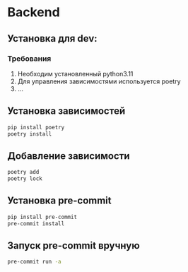 # Backend
## Установка для dev:
### Требования
1) Необходим установленный python3.11
2) Для управления зависимостями используется poetry
3) ...

## Установка зависимостей

```bash
pip install poetry
poetry install
```

## Добавление зависимости

```bash
poetry add
poetry lock
```

## Установка pre-commit

```bash
pip install pre-commit
pre-commit install
```

## Запуск pre-commit вручную

```bash
pre-commit run -a
```
